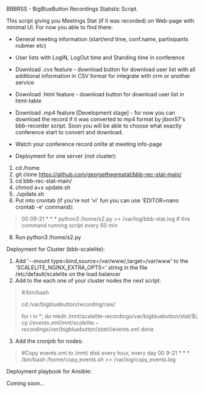 BBBRSS - BigBlueButton Recordings Statistic Script.

This script giving you Meetings Stat (if it was recorded) on Web-page with minimal UI. 
For now you able to find there:
- General meeting information (start/end time, conf.name, partisipants nubmer etc)
- User lists with LogIN, LogOut time and Standing time in conference
- Download .cvs feature - download button for download user list with all additional information in CSV format for integrate with crm or another service
- Download .html feature - download button for download user list in html-table
- Download .mp4 feature [Development stage] - for now you can download the record if it was converted to mp4 format by jibon57's bbb-recorder script. Soon you will be able to choose what exactly conference start to convert and download.
- Watch your conference record onlite at meeting info-page


- Deployment for one server (not cluster):

1. cd /home
2. git clone https://github.com/georgethegreatat/bbb-rec-stat-main/
3. cd bbb-rec-stat-main/
5. chmod a+x update.sh
6. ./update.sh
7. Put into crontab (if you're not 'vi' fun you can use 'EDITOR=nano crontab -e' command):
> 00 09-21 * * * python3 /home/s2.py >> /var/log/bbb-stat.log # this command running script every 60 min
8. Run python3 /home/s2.py

Deployment for Cluster (bbb-scalelite):

1. Add '--mount type=bind,source=/var/www/,target=/var/www' to the 'SCALELITE_NGINX_EXTRA_OPTS=' string in the file /etc/default/scalelite on the load balancer
2. Add to the each one of your cluster nodes the next script:
> #/bin/bash
> 
> cd /var/bigbluebutton/recording/raw/
> 
> for i in *;
> do
>     mkdir /mnt/scalelite-recordings/var/bigbluebutton/stat/$i;
>     cp $i/events.xml /mnt/scalelite-recordings/var/bigbluebutton/stat/$i/events.xml
> done

3. Add the cronjob for nodes:
> #Copy events.xml to /mnt/ disk every hour, every day
> 00 9-21 * * * /bin/bash /home/copy_events.sh >> /var/log/copy_events.log

Deployment playbook for Ansible:

Coming soon...

